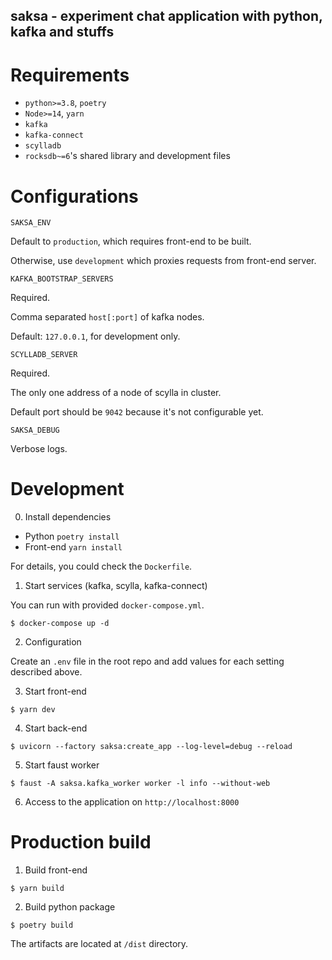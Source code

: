 saksa - experiment chat application with python, kafka and stuffs
---

# Requirements

- `python>=3.8`, `poetry`
- `Node>=14`, `yarn`
- `kafka`
- `kafka-connect`
- `scylladb`
- `rocksdb~=6`'s shared library and development files

# Configurations

```
SAKSA_ENV
```
Default to `production`, which requires front-end to be built.

Otherwise, use `development` which proxies requests from front-end server.

```
KAFKA_BOOTSTRAP_SERVERS
```
Required.

Comma separated `host[:port]` of kafka nodes.

Default: `127.0.0.1`, for development only.

```
SCYLLADB_SERVER
```
Required.

The only one address of a node of scylla in cluster.

Default port should be `9042` because it's not configurable yet.

```
SAKSA_DEBUG
```
Verbose logs.

# Development

0. Install dependencies

- Python `poetry install`
- Front-end `yarn install`

For details, you could check the `Dockerfile`.

1. Start services (kafka, scylla, kafka-connect)

You can run with provided `docker-compose.yml`.

```
$ docker-compose up -d
```

2. Configuration

Create an `.env` file in the root repo and add values for each setting described above.

3. Start front-end

```
$ yarn dev
```

4. Start back-end

```
$ uvicorn --factory saksa:create_app --log-level=debug --reload
```

5. Start faust worker

```
$ faust -A saksa.kafka_worker worker -l info --without-web
```

6. Access to the application on `http://localhost:8000`

# Production build

1. Build front-end

```
$ yarn build
```

2. Build python package

```
$ poetry build
```

The artifacts are located at `/dist` directory.
